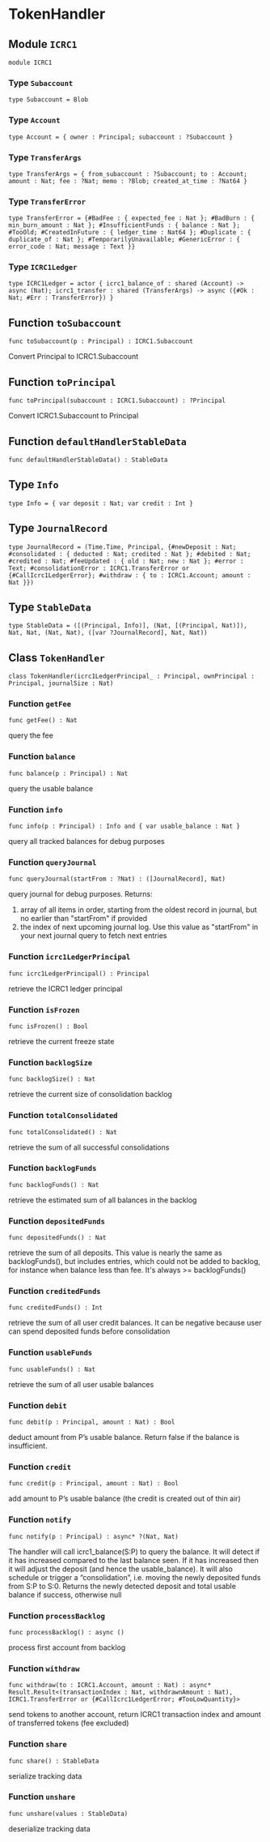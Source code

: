 # TokenHandler

## Module `ICRC1`

``` motoko
module ICRC1
```


### Type `Subaccount`
``` motoko
type Subaccount = Blob
```



### Type `Account`
``` motoko
type Account = { owner : Principal; subaccount : ?Subaccount }
```



### Type `TransferArgs`
``` motoko
type TransferArgs = { from_subaccount : ?Subaccount; to : Account; amount : Nat; fee : ?Nat; memo : ?Blob; created_at_time : ?Nat64 }
```



### Type `TransferError`
``` motoko
type TransferError = {#BadFee : { expected_fee : Nat }; #BadBurn : { min_burn_amount : Nat }; #InsufficientFunds : { balance : Nat }; #TooOld; #CreatedInFuture : { ledger_time : Nat64 }; #Duplicate : { duplicate_of : Nat }; #TemporarilyUnavailable; #GenericError : { error_code : Nat; message : Text }}
```



### Type `ICRC1Ledger`
``` motoko
type ICRC1Ledger = actor { icrc1_balance_of : shared (Account) -> async (Nat); icrc1_transfer : shared (TransferArgs) -> async ({#Ok : Nat; #Err : TransferError}) }
```


## Function `toSubaccount`
``` motoko
func toSubaccount(p : Principal) : ICRC1.Subaccount
```

Convert Principal to ICRC1.Subaccount

## Function `toPrincipal`
``` motoko
func toPrincipal(subaccount : ICRC1.Subaccount) : ?Principal
```

Convert ICRC1.Subaccount to Principal

## Function `defaultHandlerStableData`
``` motoko
func defaultHandlerStableData() : StableData
```


## Type `Info`
``` motoko
type Info = { var deposit : Nat; var credit : Int }
```


## Type `JournalRecord`
``` motoko
type JournalRecord = (Time.Time, Principal, {#newDeposit : Nat; #consolidated : { deducted : Nat; credited : Nat }; #debited : Nat; #credited : Nat; #feeUpdated : { old : Nat; new : Nat }; #error : Text; #consolidationError : ICRC1.TransferError or {#CallIcrc1LedgerError}; #withdraw : { to : ICRC1.Account; amount : Nat }})
```


## Type `StableData`
``` motoko
type StableData = ([(Principal, Info)], (Nat, [(Principal, Nat)]), Nat, Nat, (Nat, Nat), ([var ?JournalRecord], Nat, Nat))
```


## Class `TokenHandler`

``` motoko
class TokenHandler(icrc1LedgerPrincipal_ : Principal, ownPrincipal : Principal, journalSize : Nat)
```


### Function `getFee`
``` motoko
func getFee() : Nat
```

query the fee


### Function `balance`
``` motoko
func balance(p : Principal) : Nat
```

query the usable balance


### Function `info`
``` motoko
func info(p : Principal) : Info and { var usable_balance : Nat }
```

query all tracked balances for debug purposes


### Function `queryJournal`
``` motoko
func queryJournal(startFrom : ?Nat) : ([JournalRecord], Nat)
```

query journal for debug purposes. Returns:
1) array of all items in order, starting from the oldest record in journal, but no earlier than "startFrom" if provided
2) the index of next upcoming journal log. Use this value as "startFrom" in your next journal query to fetch next entries


### Function `icrc1LedgerPrincipal`
``` motoko
func icrc1LedgerPrincipal() : Principal
```

retrieve the ICRC1 ledger principal


### Function `isFrozen`
``` motoko
func isFrozen() : Bool
```

retrieve the current freeze state


### Function `backlogSize`
``` motoko
func backlogSize() : Nat
```

retrieve the current size of consolidation backlog


### Function `totalConsolidated`
``` motoko
func totalConsolidated() : Nat
```

retrieve the sum of all successful consolidations


### Function `backlogFunds`
``` motoko
func backlogFunds() : Nat
```

retrieve the estimated sum of all balances in the backlog


### Function `depositedFunds`
``` motoko
func depositedFunds() : Nat
```

retrieve the sum of all deposits. This value is nearly the same as backlogFunds(), but includes
entries, which could not be added to backlog, for instance when balance less than fee.
It's always >= backlogFunds()


### Function `creditedFunds`
``` motoko
func creditedFunds() : Int
```

retrieve the sum of all user credit balances.
It can be negative because user can spend deposited funds before consolidation


### Function `usableFunds`
``` motoko
func usableFunds() : Nat
```

retrieve the sum of all user usable balances


### Function `debit`
``` motoko
func debit(p : Principal, amount : Nat) : Bool
```

deduct amount from P’s usable balance. Return false if the balance is insufficient.


### Function `credit`
``` motoko
func credit(p : Principal, amount : Nat) : Bool
```

 add amount to P’s usable balance (the credit is created out of thin air)


### Function `notify`
``` motoko
func notify(p : Principal) : async* ?(Nat, Nat)
```

The handler will call icrc1_balance(S:P) to query the balance. It will detect if it has increased compared
to the last balance seen. If it has increased then it will adjust the deposit (and hence the usable_balance).
It will also schedule or trigger a “consolidation”, i.e. moving the newly deposited funds from S:P to S:0.
Returns the newly detected deposit and total usable balance if success, otherwise null


### Function `processBacklog`
``` motoko
func processBacklog() : async ()
```

process first account from backlog


### Function `withdraw`
``` motoko
func withdraw(to : ICRC1.Account, amount : Nat) : async* Result.Result<(transactionIndex : Nat, withdrawnAmount : Nat), ICRC1.TransferError or {#CallIcrc1LedgerError; #TooLowQuantity}>
```

send tokens to another account, return ICRC1 transaction index and amount of transferred tokens (fee excluded)


### Function `share`
``` motoko
func share() : StableData
```

serialize tracking data


### Function `unshare`
``` motoko
func unshare(values : StableData)
```

deserialize tracking data
